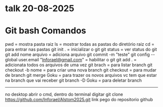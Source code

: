 
# talk 20-08-2025



# Git bash Comandos 

pwd = mostra pasta raiz
ls = mostrar todas as pastas do diretório raiz 
cd = para entrar nas pastas 
git init . = inicializar o git 
git status = ver status do git
git add nome arquivo = adiciona arquivo
git commit -m "teste"
git config --global user.email "Inforael@gmail.com" = habilitar o git
git add . = adicionata todos os arquivos de uma vez
git brach = para listar branch
git checkout -b nome = para criar uma nova branch
git checkout =  para mudar de branch
git merge Goku = para trazer os novos arquivos vc tem que estar na branch que vai receber 
git branch -D Goku = para deletar branch

---
no desktop abrir o cmd, dentro do terminal digitar 
git clone https://github.com/Inforael/Alstom2025.git link pego do repositorio github








